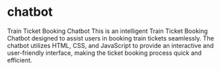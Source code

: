 # chatbot
Train Ticket Booking Chatbot This is an intelligent Train Ticket Booking Chatbot designed to assist users in booking train tickets seamlessly. The chatbot utilizes HTML, CSS, and JavaScript to provide an interactive and user-friendly interface, making the ticket booking process quick and efficient.
